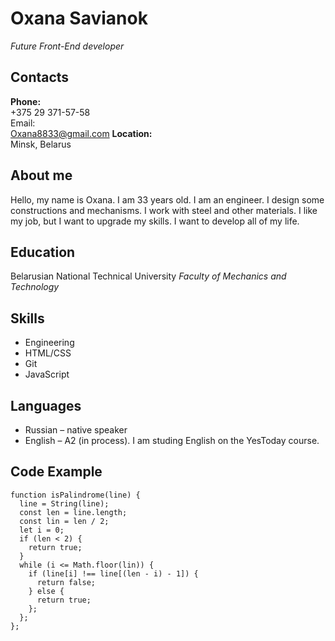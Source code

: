 # Oxana Savianok
*Future Front-End developer*

## Contacts
**Phone:**\
+375 29 371-57-58\
Email:\
Oxana8833@gmail.com
**Location:**\
Minsk, Belarus

## About me
Hello, my name is Oxana. I am 33 years old. I am an engineer. I design some constructions and mechanisms. I work with steel and other materials. I like my job, but I want to upgrade my skills. I want to develop all of my life.

## Education
Belarusian National Technical University
*Faculty of Mechanics and Technology*

## Skills
+ Engineering
+ HTML/CSS
+ Git
+ JavaScript

## Languages
+ Russian – native speaker
+ English – A2 (in process). I am studing English on the YesToday course.

## Code Example
```
function isPalindrome(line) {
  line = String(line);
  const len = line.length;
  const lin = len / 2;
  let i = 0;
  if (len < 2) {
    return true;
  }
  while (i <= Math.floor(lin)) {
    if (line[i] !== line[(len - i) - 1]) {
      return false;
    } else {
      return true;
    };
  };
};
```